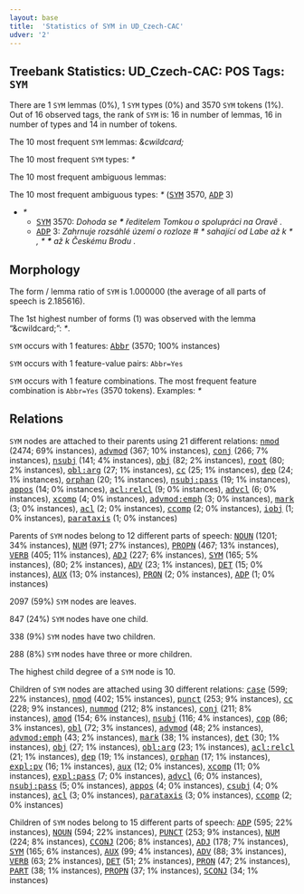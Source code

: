 ```yaml
---
layout: base
title:  'Statistics of SYM in UD_Czech-CAC'
udver: '2'
---
```


## Treebank Statistics: UD_Czech-CAC: POS Tags: `SYM`

There are 1 `SYM` lemmas (0%), 1 `SYM` types (0%) and 3570 `SYM` tokens (1%).
Out of 16 observed tags, the rank of `SYM` is: 16 in number of lemmas, 16 in number of types and 14 in number of tokens.

The 10 most frequent `SYM` lemmas: <em>&cwildcard;</em>

The 10 most frequent `SYM` types:  <em>*</em>

The 10 most frequent ambiguous lemmas: 

The 10 most frequent ambiguous types:  <em>*</em> (<tt><a href="cs_cac-pos-SYM.html">SYM</a></tt> 3570, <tt><a href="cs_cac-pos-ADP.html">ADP</a></tt> 3)


* <em>*</em>
  * <tt><a href="cs_cac-pos-SYM.html">SYM</a></tt> 3570: <em>Dohoda se <b>*</b> ředitelem Tomkou o spolupráci na Oravě .</em>
  * <tt><a href="cs_cac-pos-ADP.html">ADP</a></tt> 3: <em>Zahrnuje rozsáhlé území o rozloze # * sahající od Labe až k * , * <b>*</b> až k Českému Brodu .</em>

## Morphology

The form / lemma ratio of `SYM` is 1.000000 (the average of all parts of speech is 2.185616).

The 1st highest number of forms (1) was observed with the lemma “&cwildcard;”: <em>*</em>.

`SYM` occurs with 1 features: <tt><a href="cs_cac-feat-Abbr.html">Abbr</a></tt> (3570; 100% instances)

`SYM` occurs with 1 feature-value pairs: `Abbr=Yes`

`SYM` occurs with 1 feature combinations.
The most frequent feature combination is `Abbr=Yes` (3570 tokens).
Examples: <em>*</em>


## Relations

`SYM` nodes are attached to their parents using 21 different relations: <tt><a href="cs_cac-dep-nmod.html">nmod</a></tt> (2474; 69% instances), <tt><a href="cs_cac-dep-advmod.html">advmod</a></tt> (367; 10% instances), <tt><a href="cs_cac-dep-conj.html">conj</a></tt> (266; 7% instances), <tt><a href="cs_cac-dep-nsubj.html">nsubj</a></tt> (141; 4% instances), <tt><a href="cs_cac-dep-obj.html">obj</a></tt> (82; 2% instances), <tt><a href="cs_cac-dep-root.html">root</a></tt> (80; 2% instances), <tt><a href="cs_cac-dep-obl-arg.html">obl:arg</a></tt> (27; 1% instances), <tt><a href="cs_cac-dep-cc.html">cc</a></tt> (25; 1% instances), <tt><a href="cs_cac-dep-dep.html">dep</a></tt> (24; 1% instances), <tt><a href="cs_cac-dep-orphan.html">orphan</a></tt> (20; 1% instances), <tt><a href="cs_cac-dep-nsubj-pass.html">nsubj:pass</a></tt> (19; 1% instances), <tt><a href="cs_cac-dep-appos.html">appos</a></tt> (14; 0% instances), <tt><a href="cs_cac-dep-acl-relcl.html">acl:relcl</a></tt> (9; 0% instances), <tt><a href="cs_cac-dep-advcl.html">advcl</a></tt> (6; 0% instances), <tt><a href="cs_cac-dep-xcomp.html">xcomp</a></tt> (4; 0% instances), <tt><a href="cs_cac-dep-advmod-emph.html">advmod:emph</a></tt> (3; 0% instances), <tt><a href="cs_cac-dep-mark.html">mark</a></tt> (3; 0% instances), <tt><a href="cs_cac-dep-acl.html">acl</a></tt> (2; 0% instances), <tt><a href="cs_cac-dep-ccomp.html">ccomp</a></tt> (2; 0% instances), <tt><a href="cs_cac-dep-iobj.html">iobj</a></tt> (1; 0% instances), <tt><a href="cs_cac-dep-parataxis.html">parataxis</a></tt> (1; 0% instances)

Parents of `SYM` nodes belong to 12 different parts of speech: <tt><a href="cs_cac-pos-NOUN.html">NOUN</a></tt> (1201; 34% instances), <tt><a href="cs_cac-pos-NUM.html">NUM</a></tt> (971; 27% instances), <tt><a href="cs_cac-pos-PROPN.html">PROPN</a></tt> (467; 13% instances), <tt><a href="cs_cac-pos-VERB.html">VERB</a></tt> (405; 11% instances), <tt><a href="cs_cac-pos-ADJ.html">ADJ</a></tt> (227; 6% instances), <tt><a href="cs_cac-pos-SYM.html">SYM</a></tt> (165; 5% instances),  (80; 2% instances), <tt><a href="cs_cac-pos-ADV.html">ADV</a></tt> (23; 1% instances), <tt><a href="cs_cac-pos-DET.html">DET</a></tt> (15; 0% instances), <tt><a href="cs_cac-pos-AUX.html">AUX</a></tt> (13; 0% instances), <tt><a href="cs_cac-pos-PRON.html">PRON</a></tt> (2; 0% instances), <tt><a href="cs_cac-pos-ADP.html">ADP</a></tt> (1; 0% instances)

2097 (59%) `SYM` nodes are leaves.

847 (24%) `SYM` nodes have one child.

338 (9%) `SYM` nodes have two children.

288 (8%) `SYM` nodes have three or more children.

The highest child degree of a `SYM` node is 10.

Children of `SYM` nodes are attached using 30 different relations: <tt><a href="cs_cac-dep-case.html">case</a></tt> (599; 22% instances), <tt><a href="cs_cac-dep-nmod.html">nmod</a></tt> (402; 15% instances), <tt><a href="cs_cac-dep-punct.html">punct</a></tt> (253; 9% instances), <tt><a href="cs_cac-dep-cc.html">cc</a></tt> (228; 9% instances), <tt><a href="cs_cac-dep-nummod.html">nummod</a></tt> (212; 8% instances), <tt><a href="cs_cac-dep-conj.html">conj</a></tt> (211; 8% instances), <tt><a href="cs_cac-dep-amod.html">amod</a></tt> (154; 6% instances), <tt><a href="cs_cac-dep-nsubj.html">nsubj</a></tt> (116; 4% instances), <tt><a href="cs_cac-dep-cop.html">cop</a></tt> (86; 3% instances), <tt><a href="cs_cac-dep-obl.html">obl</a></tt> (72; 3% instances), <tt><a href="cs_cac-dep-advmod.html">advmod</a></tt> (48; 2% instances), <tt><a href="cs_cac-dep-advmod-emph.html">advmod:emph</a></tt> (43; 2% instances), <tt><a href="cs_cac-dep-mark.html">mark</a></tt> (38; 1% instances), <tt><a href="cs_cac-dep-det.html">det</a></tt> (30; 1% instances), <tt><a href="cs_cac-dep-obj.html">obj</a></tt> (27; 1% instances), <tt><a href="cs_cac-dep-obl-arg.html">obl:arg</a></tt> (23; 1% instances), <tt><a href="cs_cac-dep-acl-relcl.html">acl:relcl</a></tt> (21; 1% instances), <tt><a href="cs_cac-dep-dep.html">dep</a></tt> (19; 1% instances), <tt><a href="cs_cac-dep-orphan.html">orphan</a></tt> (17; 1% instances), <tt><a href="cs_cac-dep-expl-pv.html">expl:pv</a></tt> (16; 1% instances), <tt><a href="cs_cac-dep-aux.html">aux</a></tt> (12; 0% instances), <tt><a href="cs_cac-dep-xcomp.html">xcomp</a></tt> (11; 0% instances), <tt><a href="cs_cac-dep-expl-pass.html">expl:pass</a></tt> (7; 0% instances), <tt><a href="cs_cac-dep-advcl.html">advcl</a></tt> (6; 0% instances), <tt><a href="cs_cac-dep-nsubj-pass.html">nsubj:pass</a></tt> (5; 0% instances), <tt><a href="cs_cac-dep-appos.html">appos</a></tt> (4; 0% instances), <tt><a href="cs_cac-dep-csubj.html">csubj</a></tt> (4; 0% instances), <tt><a href="cs_cac-dep-acl.html">acl</a></tt> (3; 0% instances), <tt><a href="cs_cac-dep-parataxis.html">parataxis</a></tt> (3; 0% instances), <tt><a href="cs_cac-dep-ccomp.html">ccomp</a></tt> (2; 0% instances)

Children of `SYM` nodes belong to 15 different parts of speech: <tt><a href="cs_cac-pos-ADP.html">ADP</a></tt> (595; 22% instances), <tt><a href="cs_cac-pos-NOUN.html">NOUN</a></tt> (594; 22% instances), <tt><a href="cs_cac-pos-PUNCT.html">PUNCT</a></tt> (253; 9% instances), <tt><a href="cs_cac-pos-NUM.html">NUM</a></tt> (224; 8% instances), <tt><a href="cs_cac-pos-CCONJ.html">CCONJ</a></tt> (206; 8% instances), <tt><a href="cs_cac-pos-ADJ.html">ADJ</a></tt> (178; 7% instances), <tt><a href="cs_cac-pos-SYM.html">SYM</a></tt> (165; 6% instances), <tt><a href="cs_cac-pos-AUX.html">AUX</a></tt> (99; 4% instances), <tt><a href="cs_cac-pos-ADV.html">ADV</a></tt> (88; 3% instances), <tt><a href="cs_cac-pos-VERB.html">VERB</a></tt> (63; 2% instances), <tt><a href="cs_cac-pos-DET.html">DET</a></tt> (51; 2% instances), <tt><a href="cs_cac-pos-PRON.html">PRON</a></tt> (47; 2% instances), <tt><a href="cs_cac-pos-PART.html">PART</a></tt> (38; 1% instances), <tt><a href="cs_cac-pos-PROPN.html">PROPN</a></tt> (37; 1% instances), <tt><a href="cs_cac-pos-SCONJ.html">SCONJ</a></tt> (34; 1% instances)

